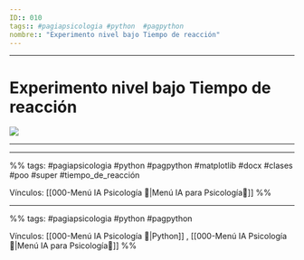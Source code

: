 ```yaml
---
ID:: 010
tags:: #pagiapsicologia #python  #pagpython 
nombre:: "Experimento nivel bajo Tiempo de reacción"
---
```

___
# Experimento nivel bajo Tiempo de reacción
![](https://youtu.be/CU6N9eGexhw?t=4098)
___



___

%%
tags: #pagiapsicologia #python  #pagpython #matplotlib #docx #clases #poo #super #tiempo_de_reacción

Vínculos:    [[000-Menú IA Psicología 📃|Menú IA para Psicología📃]] 
%%








































___

%%
tags: #pagiapsicologia #python  #pagpython 

Vínculos:  [[000-Menú IA Psicología 📃|Python]]  ,  [[000-Menú IA Psicología 📃|Menú IA para Psicología📃]]
%%